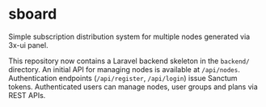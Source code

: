 # sboard
Simple subscription distribution system for multiple nodes generated via 3x-ui panel.

This repository now contains a Laravel backend skeleton in the `backend/` directory.
An initial API for managing nodes is available at `/api/nodes`.
Authentication endpoints (`/api/register`, `/api/login`) issue Sanctum tokens.
Authenticated users can manage nodes, user groups and plans via REST APIs.
